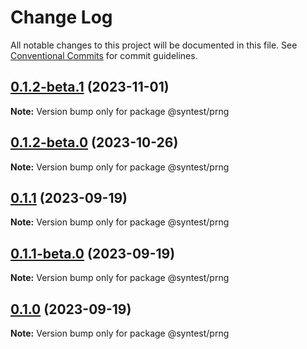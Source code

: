# Change Log

All notable changes to this project will be documented in this file.
See [Conventional Commits](https://conventionalcommits.org) for commit guidelines.

## [0.1.2-beta.1](https://github.com/syntest-framework/syntest-framework/compare/@syntest/prng@0.1.2-beta.0...@syntest/prng@0.1.2-beta.1) (2023-11-01)

**Note:** Version bump only for package @syntest/prng

## [0.1.2-beta.0](https://github.com/syntest-framework/syntest-framework/compare/@syntest/prng@0.1.1...@syntest/prng@0.1.2-beta.0) (2023-10-26)

**Note:** Version bump only for package @syntest/prng

## [0.1.1](https://github.com/syntest-framework/syntest-framework/compare/@syntest/prng@0.1.1-beta.0...@syntest/prng@0.1.1) (2023-09-19)

**Note:** Version bump only for package @syntest/prng

## [0.1.1-beta.0](https://github.com/syntest-framework/syntest-framework/compare/@syntest/prng@0.1.0-beta.2...@syntest/prng@0.1.1-beta.0) (2023-09-19)

**Note:** Version bump only for package @syntest/prng

## [0.1.0](https://github.com/syntest-framework/syntest-framework/compare/@syntest/prng@0.1.0-beta.2...@syntest/prng@0.1.0) (2023-09-19)

**Note:** Version bump only for package @syntest/prng
